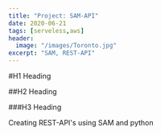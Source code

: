 ```yaml
---
title: "Project: SAM-API"
date: 2020-06-21
tags: [serveless,aws]
header:
  image: "/images/Toronto.jpg"
excerpt: "SAM, REST-API"
---
```


#H1 Heading

##H2 Heading

###H3 Heading

Creating REST-API's using SAM and python
